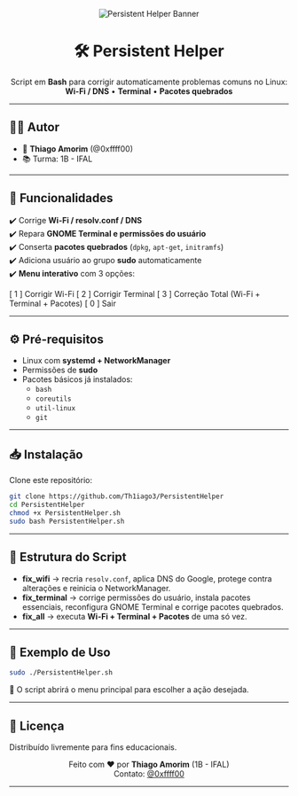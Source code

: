 <p align="center">
  <img src="banner.png" alt="Persistent Helper Banner">
</p>

<h1 align="center">🛠️ Persistent Helper</h1>
<p align="center">
Script em <b>Bash</b> para corrigir automaticamente problemas comuns no Linux: <br>
<strong>Wi-Fi / DNS</strong> • <strong>Terminal</strong> • <strong>Pacotes quebrados</strong>
</p>

---

## 👨‍💻 Autor
- 👤 **Thiago Amorim** (@0xffff00)  
- 📚 Turma: 1B - IFAL  

---

## 🚀 Funcionalidades
✔️ Corrige **Wi-Fi / resolv.conf / DNS**  
✔️ Repara **GNOME Terminal e permissões do usuário**  
✔️ Conserta **pacotes quebrados** (`dpkg`, `apt-get`, `initramfs`)  
✔️ Adiciona usuário ao grupo **sudo** automaticamente  
✔️ **Menu interativo** com 3 opções:  

\[ 1 ] Corrigir Wi-Fi
\[ 2 ] Corrigir Terminal
\[ 3 ] Correção Total (Wi-Fi + Terminal + Pacotes)
\[ 0 ] Sair

---

## ⚙️ Pré-requisitos
- Linux com **systemd + NetworkManager**  
- Permissões de **sudo**  
- Pacotes básicos já instalados:  
  - `bash`  
  - `coreutils`  
  - `util-linux`  
  - `git`  

---

## 📥 Instalação
Clone este repositório:
```bash
git clone https://github.com/Th1iago3/PersistentHelper
cd PersistentHelper
chmod +x PersistentHelper.sh
sudo bash PersistentHelper.sh
````

---

## 🧩 Estrutura do Script

* **fix\_wifi** → recria `resolv.conf`, aplica DNS do Google, protege contra alterações e reinicia o NetworkManager.
* **fix\_terminal** → corrige permissões do usuário, instala pacotes essenciais, reconfigura GNOME Terminal e corrige pacotes quebrados.
* **fix\_all** → executa **Wi-Fi + Terminal + Pacotes** de uma só vez.

---

## 🎯 Exemplo de Uso

```bash
sudo ./PersistentHelper.sh
```

🔹 O script abrirá o menu principal para escolher a ação desejada.

---

## 📌 Licença

Distribuído livremente para fins educacionais.

<p align="center">
Feito com ❤️ por <b>Thiago Amorim</b> (1B - IFAL) <br>
Contato: <a href="https://github.com/Th1iago3">@0xffff00</a>
</p>

---
